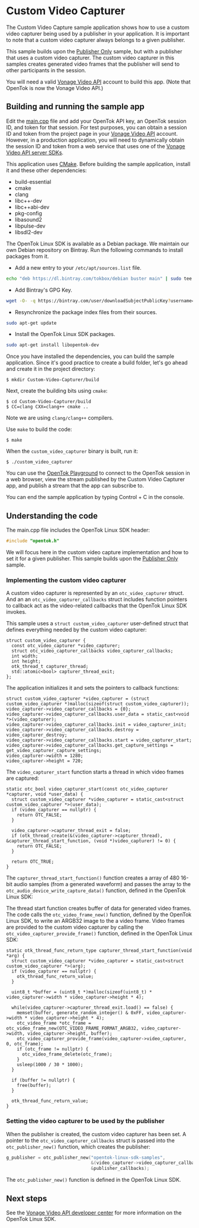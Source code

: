 # Custom Video Capturer

The Custom Video Capture sample application shows how to use a custom video
capturer being used by a publisher in your application. It is important to note
that a custom video capturer always belongs to a given publisher.

This sample builds upon the [Publisher Only](../Publisher-Only) sample, but with
a publisher that uses a custom video capturer. The custom video capturer in this
samples creates generated video frames that the publisher will send to other
participants in the session.

You will need a valid [Vonage Video API](https://tokbox.com/developer/)
account to build this app. (Note that OpenTok is now the Vonage Video API.)

## Building and running the sample app

Edit the [main.cpp](main.cpp) file and add your OpenTok API key,
an OpenTok session ID, and token for that session. For test purposes,
you can obtain a session ID and token from the project page in your
[Vonage Video API](https://tokbox.com/developer/) account. However,
in a production application, you will need to dynamically obtain the session
ID and token from a web service that uses one of
the [Vonage Video API server SDKs](https://tokbox.com/developer/sdks/server/).

This application uses [CMake](https://cmake.org). Before building
the sample application, install it and these other dependencies:

  - build-essential
  - cmake
  - clang
  - libc++-dev
  - libc++abi-dev
  - pkg-config
  - libasound2
  - libpulse-dev
  - libsdl2-dev

The OpenTok Linux SDK is available as a Debian package. We maintain our own
Debian repository on Bintray. Run the following commands to install packages
from it.

* Add a new entry to your `/etc/apt/sources.list` file.

```bash
echo "deb https://dl.bintray.com/tokbox/debian buster main" | sudo tee -a /etc/apt/sources.list
```

* Add Bintray's GPG Key.

```bash
wget -O- -q https://bintray.com/user/downloadSubjectPublicKey?username=bintray | sudo apt-key add -
```

* Resynchronize the package index files from their sources.

```bash
sudo apt-get update
```

* Install the OpenTok Linux SDK packages.

```bash
sudo apt-get install libopentok-dev
```

Once you have installed the dependencies, you can build the sample application.
Since it's good practice to create a build folder, let's go ahead and create it
in the project directory:

```
$ mkdir Custom-Video-Capturer/build
```

Next, create the building bits using `cmake`:

```
$ cd Custom-Video-Capturer/build
$ CC=clang CXX=clang++ cmake ..
```

Note we are using `clang/clang++` compilers.

Use `make` to build the code:

```
$ make
```

When the `custom_video_capturer` binary is built, run it:

```
$ ./custom_video_capturer
```

You can use the [OpenTok Playground](https://tokbox.com/developer/tools/playground/)
to connect to the OpenTok session in a web browser, view the stream published
by the Custom Video Capturer app, and publish a stream that the app can subscribe to.

You can end the sample application by typing Control + C in the console.

## Understanding the code

The main.cpp file includes the OpenTok Linux SDK header:

```c
#include "opentok.h"
```

We will focus here in the custom video capture implementation and how to set it
for a given publisher. This sample builds upon the
[Publisher Only](../Publisher-Only) sample.

### Implementing the custom video capturer

A custom video capturer is represented by an  `otc_video_capturer` struct. And an
an `otc_video_capturer_callbacks` struct includes function pointers to callback
act as the video-related callbacks that the OpenTok Linux SDK invokes.

This sample uses a `struct custom_video_capturer` user-defined struct that
defines everything needed by the custom video capturer:

```
struct custom_video_capturer {
  const otc_video_capturer *video_capturer;
  struct otc_video_capturer_callbacks video_capturer_callbacks;
  int width;
  int height;
  otk_thread_t capturer_thread;
  std::atomic<bool> capturer_thread_exit;
};
```

The application initializes it and sets the pointers to callback functions:

```
struct custom_video_capturer *video_capturer = (struct custom_video_capturer *)malloc(sizeof(struct custom_video_capturer));
video_capturer->video_capturer_callbacks = {0};
video_capturer->video_capturer_callbacks.user_data = static_cast<void *>(video_capturer);
video_capturer->video_capturer_callbacks.init = video_capturer_init;
video_capturer->video_capturer_callbacks.destroy = video_capturer_destroy;
video_capturer->video_capturer_callbacks.start = video_capturer_start;
video_capturer->video_capturer_callbacks.get_capture_settings = get_video_capturer_capture_settings;
video_capturer->width = 1280;
video_capturer->height = 720;
```

The `video_capturer_start` function starts a thread in which video frames are captured:

```
static otc_bool video_capturer_start(const otc_video_capturer *capturer, void *user_data) {
  struct custom_video_capturer *video_capturer = static_cast<struct custom_video_capturer *>(user_data);
  if (video_capturer == nullptr) {
    return OTC_FALSE;
  }

  video_capturer->capturer_thread_exit = false;
  if (otk_thread_create(&(video_capturer->capturer_thread), &capturer_thread_start_function, (void *)video_capturer) != 0) {
    return OTC_FALSE;
  }

  return OTC_TRUE;
}
```

The `capturer_thread_start_function()` function creates a array of 480 16-bit audio samples
(from a generated waveform) and passes the array to the
`otc_audio_device_write_capture_data()` function, defined in the OpenTok Linux
SDK:

The thread start function creates buffer of data for generated video frames.
The code calls the `otc_video_frame_new()` function, defined by the OpenTok Linux
SDK, to write an ARGB32 image to the a video frame. Video frames are provided
to the custom video capturer by calling the `otc_video_capturer_provide_frame()`
function, defined in the OpenTok Linux SDK:

```
static otk_thread_func_return_type capturer_thread_start_function(void *arg) {
  struct custom_video_capturer *video_capturer = static_cast<struct custom_video_capturer *>(arg);
  if (video_capturer == nullptr) {
    otk_thread_func_return_value;
  }

  uint8_t *buffer = (uint8_t *)malloc(sizeof(uint8_t) * video_capturer->width * video_capturer->height * 4);

  while(video_capturer->capturer_thread_exit.load() == false) {
    memset(buffer, generate_random_integer() & 0xFF, video_capturer->width * video_capturer->height * 4);
    otc_video_frame *otc_frame = otc_video_frame_new(OTC_VIDEO_FRAME_FORMAT_ARGB32, video_capturer->width, video_capturer->height, buffer);
    otc_video_capturer_provide_frame(video_capturer->video_capturer, 0, otc_frame);
    if (otc_frame != nullptr) {
      otc_video_frame_delete(otc_frame);
    }
    usleep(1000 / 30 * 1000);
  }

  if (buffer != nullptr) {
    free(buffer);
  }

  otk_thread_func_return_value;
}
```

### Setting the video capturer to be used by the publisher

When the publisher is created, the custom video capturer has been set.
A pointer to the `otc_video_capturer_callbacks` struct is passed into
the `otc_publisher_new()` function, which creates the publisher: 

```c
g_publisher = otc_publisher_new("opentok-linux-sdk-samples",
								&(video_capturer->video_capturer_callbacks),
								&publisher_callbacks);
```

The `otc_publisher_new()` function is defined in the OpenTok Linux SDK.

## Next steps

See the [Vonage Video API developer center](https://tokbox.com/developer/)
for more information on the OpenTok Linux SDK.
